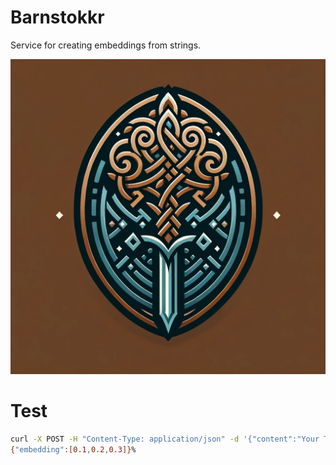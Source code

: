 # Barnstokkr
Service for creating embeddings from strings.

![logo](docs/logo.png)
# Test

```sh
curl -X POST -H "Content-Type: application/json" -d '{"content":"Your Test String"}' http://localhost:8080/embeddings
{"embedding":[0.1,0.2,0.3]}%
```
